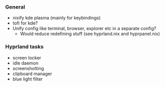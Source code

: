### General
- nixify kde plasma (mainly for keybindings)
- tofi for kde?
- Unify config like terminal, browser, explorer etc in a separate config?
  - Would reduce redefining stuff (see hyprland.nix and hyprpanel.nix)

### Hyprland tasks
- screen locker
- idle daemon
- screenshotting
- clipboard manager
- blue light filter

